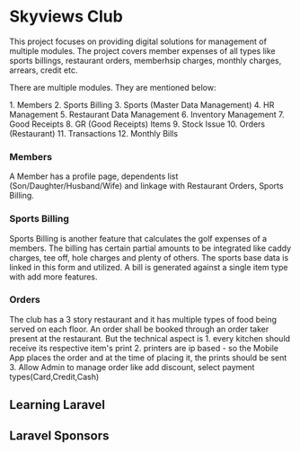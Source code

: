 # Skyviews Club
<p>This project focuses on providing digital solutions for management of multiple modules. The project covers member expenses of all types like sports billings, restaurant orders, memberhsip charges, monthly charges, arrears, credit etc.</p>

<p>There are multiple modules. They are mentioned below:</p>
1. Members
2. Sports Billing
3. Sports (Master Data Management)
4. HR Management
5. Restaurant Data Management
6. Inventory Management
7. Good Receipts
8. GR (Good Receipts) Items
9. Stock Issue
10. Orders (Restaurant)
11. Transactions
12. Monthly Bills

### Members
A Member has a profile page, dependents list (Son/Daughter/Husband/Wife) and linkage with Restaurant Orders, Sports Billing.

### Sports Billing
<p>Sports Billing is another feature that calculates the golf expenses of a members. The billing has certain partial amounts to be integrated like caddy charges, tee off, hole charges and plenty of others. The sports base data is linked in this form and utilized. A bill is generated against a single item type with add more features.</p>

### Orders
<p>The club has a 3 story restaurant and it has multiple types of food being served on each floor. An order shall be booked through an order taker present at the restaurant. But the technical aspect is 
1. every kitchen should receive its respective item's print
2. printers are ip based - so the Mobile App places the order and at the time of placing it, the prints should be sent
3. Allow Admin to manage order like add discount, select payment types(Card,Credit,Cash)</p>




## Learning Laravel


## Laravel Sponsors

